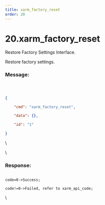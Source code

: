 ```yaml
---
title: xarm_factory_reset
order: 20
---
```

# 20.xarm\_factory\_reset


Restore Factory Settings Interface.

Restore factory settings.



### Message:  



```json



{

    "cmd": "xarm_factory_reset",

    "data": {},

    "id": "1"

}

```



\













\





### Response:     



```

code=0->Success;

code!=0->Failed, refer to xarm_api_code;

```



\










